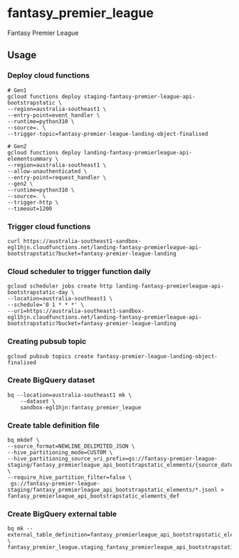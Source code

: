 # fantasy_premier_league
Fantasy Premier League

## Usage
### Deploy cloud functions
```
# Gen1
gcloud functions deploy staging-fantasy-premier-league-api-bootstrapstatic \
--region=australia-southeast1 \
--entry-point=event_handler \
--runtime=python310 \
--source=. \
--trigger-topic=fantasy-premier-league-landing-object-finalised

# Gen2
gcloud functions deploy landing-fantasy-premierleague-api-elementsummary \
--region=australia-southeast1 \
--allow-unauthenticated \
--entry-point=request_handler \
--gen2 \
--runtime=python310 \
--source=. \
--trigger-http \
--timeout=1200
```
### Trigger cloud functions
```
curl https://australia-southeast1-sandbox-egl1hjn.cloudfunctions.net/landing-fantasy-premierleague-api-bootstrapstatic?bucket=fantasy-premier-league-landing
```
### Cloud scheduler to trigger function daily
```
gcloud scheduler jobs create http landing-fantasy-premierleague-api-bootstrapstatic-day \
--location=australia-southeast1 \
--schedule='0 1 * * *' \
--uri=https://australia-southeast1-sandbox-egl1hjn.cloudfunctions.net/landing-fantasy-premierleague-api-bootstrapstatic?bucket=fantasy-premier-league-landing
```

### Creating pubsub topic
```
gcloud pubsub topics create fantasy-premier-league-landing-object-finalised
```

### Create BigQuery dataset
```
bq --location=australia-southeast1 mk \
    --dataset \
    sandbox-egl1hjn:fantasy_premier_league
```

### Create table definition file
```
bq mkdef \
--source_format=NEWLINE_DELIMITED_JSON \
--hive_partitioning_mode=CUSTOM \
--hive_partitioning_source_uri_prefix=gs://fantasy-premier-league-staging/fantasy_premierleague_api_bootstrapstatic_elements/{source_date:DATE} \
--require_hive_partition_filter=false \
 gs://fantasy-premier-league-staging/fantasy_premierleague_api_bootstrapstatic_elements/*.jsonl > fantasy_premierleague_api_bootstrapstatic_elements_def
```

### Create BigQuery external table
```
bq mk --external_table_definition=fantasy_premierleague_api_bootstrapstatic_elements_def \
fantasy_premier_league.staging_fantasy_premierleague_api_bootstrapstatic_elements
```